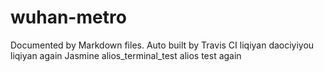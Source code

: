 # wuhan-metro
Documented by Markdown files.
Auto built by Travis CI
liqiyan daociyiyou
liqiyan again
Jasmine
alios_terminal_test
alios test again